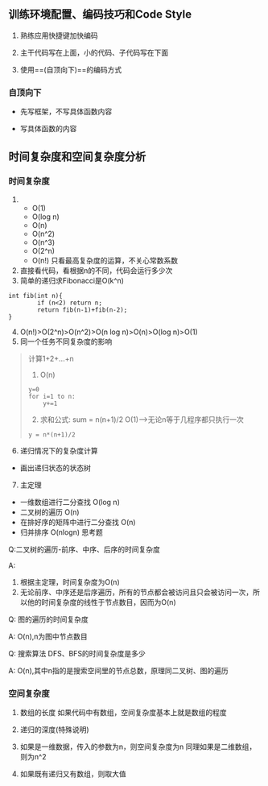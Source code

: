 ## 训练环境配置、编码技巧和Code Style
1. 熟练应用快捷键加快编码

2. 主干代码写在上面，小的代码、子代码写在下面

3. 使用==(自顶向下)==的编码方式

### 自顶向下
+ 先写框架，不写具体函数内容

+ 写具体函数的内容

## 时间复杂度和空间复杂度分析
### 时间复杂度
1. + O(1)
   + O(log n)
   + O(n)
   + O(n^2)
   + O(n^3)
   + O(2^n)
   + O(n!)
   只看最高复杂度的运算，不关心常数系数
2. 直接看代码，看根据n的不同，代码会运行多少次
3. 简单的递归求Fibonacci是O(k^n)
```
int fib(int n){
        if (n<2) return n;
        return fib(n-1)+fib(n-2);
}
```
4. O(n!)>O(2^n)>O(n^2)>O(n log n)>O(n)>O(log n)>O(1)
5. 同一个任务不同复杂度的影响
> 计算1+2+...+n
> 1. O(n)
>   ```
>   y=0
>   for i=1 to n:
>       y+=1
>   ```
> 2. 求和公式: sum = n(n+1)/2 O(1)-->无论n等于几程序都只执行一次
>   ```
>   y = n*(n+1)/2
>   ```
6. 递归情况下的复杂度计算
+ 画出递归状态的状态树
7. 主定理
+ 一维数组进行二分查找 O(log n)
+ 二叉树的遍历 O(n)
+ 在排好序的矩阵中进行二分查找 O(n)
+ 归并排序 O(nlogn)
思考题

Q:二叉树的遍历-前序、中序、后序的时间复杂度

A:
  1. 根据主定理，时间复杂度为O(n)
  2. 无论前序、中序还是后序遍历，所有的节点都会被访问且只会被访问一次，所以他的时间复杂度的线性于节点数目，因而为O(n)

Q: 图的遍历的时间复杂度

A: O(n),n为图中节点数目

Q: 搜索算法 DFS、BFS的时间复杂度是多少

A: O(n),其中n指的是搜索空间里的节点总数，原理同二叉树、图的遍历

### 空间复杂度
1. 数组的长度
如果代码中有数组，空间复杂度基本上就是数组的程度
2. 递归的深度(特殊说明)

1. 如果是一维数据，传入的参数为n，则空间复杂度为n
   同理如果是二维数组，则为n^2
2. 如果既有递归又有数组，则取大值